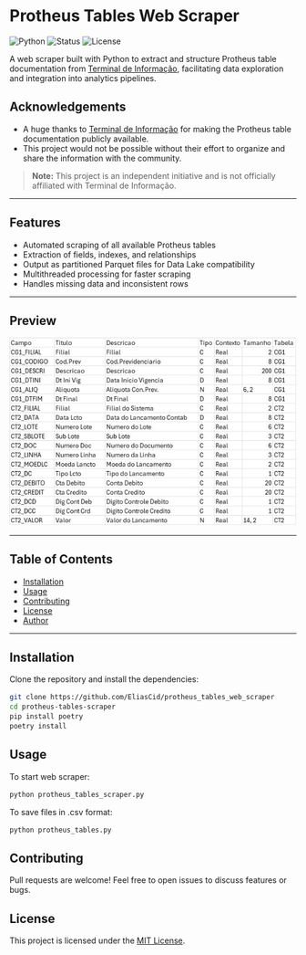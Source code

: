 # Protheus Tables Web Scraper

![Python](https://img.shields.io/badge/Python-3.12+-blue?style=flat-square&logo=python)
![Status](https://img.shields.io/badge/status-active-success?style=flat-square)
![License](https://img.shields.io/github/license/EliasCid/protheus_tables_web_scraper?style=flat-square)

A web scraper built with Python to extract and structure Protheus table documentation from [Terminal de Informação](https://terminaldeinformacao.com/), facilitating data exploration and integration into analytics pipelines.

## Acknowledgements

- A huge thanks to [Terminal de Informação](https://terminaldeinformacao.com/) for making the Protheus table documentation publicly available.  
- This project would not be possible without their effort to organize and share the information with the community.

> **Note:** This project is an independent initiative and is not officially affiliated with Terminal de Informação.

---

## Features

- Automated scraping of all available Protheus tables
- Extraction of fields, indexes, and relationships
- Output as partitioned Parquet files for Data Lake compatibility
- Multithreaded processing for faster scraping
- Handles missing data and inconsistent rows

---

## Preview

![Scraper Output Example](images/output_example.jpg)

---

## Table of Contents

- [Installation](#installation)
- [Usage](#usage)
- [Contributing](#contributing)
- [License](#license)
- [Author](#author)

---

## Installation

Clone the repository and install the dependencies:

```bash
git clone https://github.com/EliasCid/protheus_tables_web_scraper
cd protheus-tables-scraper
pip install poetry
poetry install
```

## Usage

To start web scraper:

```bash
python protheus_tables_scraper.py
```

To save files in .csv format:

```bash
python protheus_tables.py
```

## Contributing

Pull requests are welcome! Feel free to open issues to discuss features or bugs.

## License

This project is licensed under the [MIT License](LICENSE).